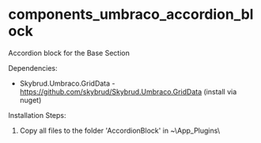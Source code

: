 # components_umbraco_accordion_block
Accordion block  for the Base Section 

Dependencies:
* Skybrud.Umbraco.GridData - https://github.com/skybrud/Skybrud.Umbraco.GridData (install via nuget)

Installation Steps:
1. Copy all files to the folder 'AccordionBlock' in ~\App_Plugins\
